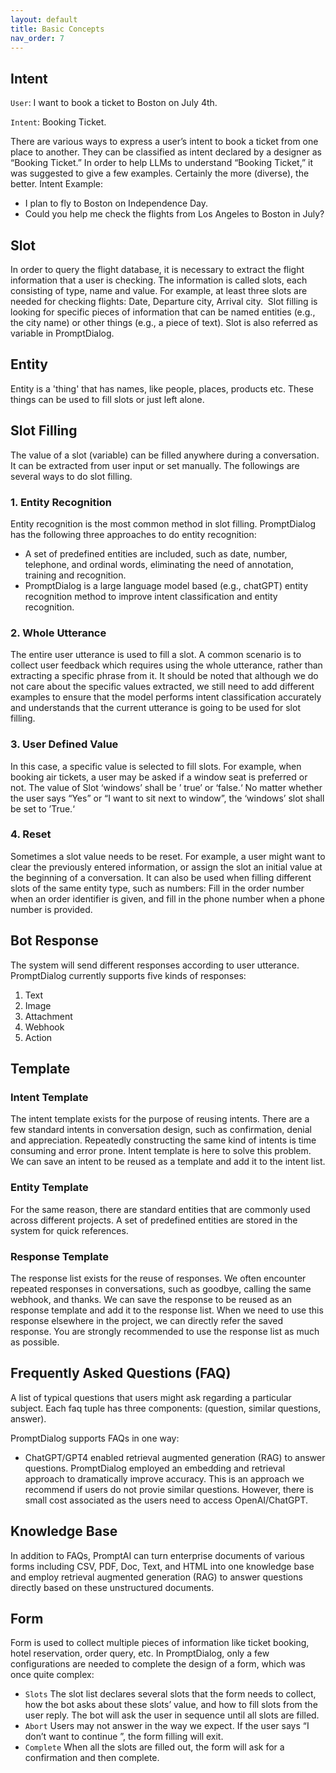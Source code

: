 ```yaml
---
layout: default
title: Basic Concepts
nav_order: 7
---
```

## Intent

`User`:  I want to book a ticket to Boston on July 4th. 

`Intent`: Booking Ticket.  

There are various ways to express a user’s intent to book a ticket from one place to another.  They can be classified as intent declared by a designer as “Booking Ticket.”  In order to help LLMs to understand “Booking Ticket,” it was suggested to give a few examples.  Certainly the more (diverse), the better. 
Intent Example: 
* I plan to fly to Boston on Independence Day.
* Could you help me check the flights from Los Angeles to Boston in July? 

## Slot
In order to query the flight database, it is necessary to extract the flight information that a user is checking.  The information is called slots, each consisting of type, name and value. For example, at least three slots are needed for checking flights: Date, Departure city, Arrival city.  Slot filling is looking for specific pieces of information that can be named entities (e.g., the city name) or other things (e.g., a piece of text).  Slot is also referred as variable in PromptDialog.  

## Entity
Entity is a 'thing' that has names, like people, places, products etc.  These things can be used to fill slots or just left alone. 

## Slot Filling
The value of a slot (variable) can be filled anywhere during a conversation. It can be extracted from user input or set manually. The followings are several ways to do slot filling.

### 1. Entity Recognition
Entity recognition is the most common method in slot filling.  PromptDialog has the following three approaches to do entity recognition:

* A set of predefined entities are included, such as date, number, telephone, and ordinal words, eliminating the need of annotation, training and recognition.
* PromptDialog is a large language model based (e.g., chatGPT) entity recognition method to improve intent classification and entity recognition. 

### 2. Whole Utterance
The entire user utterance is used to fill a slot.   A common scenario is to collect user feedback which requires using the whole utterance, rather than extracting a specific phrase from it. It should be noted that although we do not care about the specific values extracted, we still need to add different examples to ensure that the model performs intent classification accurately and understands that the current utterance is going to be used for slot filling. 

### 3. User Defined Value
In this case, a specific value is selected to fill slots.  For example, when booking air tickets, a user may be asked if a window seat is preferred or not.  The value of Slot ‘windows’ shall be ’ true’ or ‘false.‘  No matter whether the user says “Yes” or “I want to sit next to window”, the ‘windows’ slot shall be set to ’True.‘  

### 4. Reset
Sometimes a slot value needs to be reset.   For example, a user might want to clear the previously entered information, or assign the slot an initial value at the beginning of a conversation.  It can also be used when filling different slots of the same entity type, such as numbers: Fill in the order number when an order identifier is given, and fill in the phone number when a phone number is provided. 

## Bot Response
The system will send different responses according to user utterance. PromptDialog currently supports five kinds of responses:
1. Text
2. Image
3. Attachment
4. Webhook
5. Action


## Template 

### Intent Template 
The intent template exists for the purpose of reusing intents. There are a few standard intents in conversation design, such as confirmation, denial and appreciation. Repeatedly constructing the same kind of intents is time consuming and error prone. Intent template is here to solve this problem. We can save an intent to be reused as a template and add it to the intent list. 

### Entity Template
For the same reason, there are standard entities that are commonly used across different projects.  A set of predefined entities are stored in the system for quick references.  

### Response Template
The response list exists for the reuse of responses. We often encounter repeated responses in conversations, such as goodbye, calling the same webhook, and thanks.  We can save the response to be reused as an response template and add it to the response list. When we need to use this response elsewhere in the project, we can directly refer the saved response.  You are strongly recommended to use the response list as much as possible. 

## Frequently Asked Questions (FAQ) 
A list of typical questions that users might ask regarding a particular subject.  Each faq tuple has three components: (question, similar questions, answer).

PromptDialog supports FAQs in one way:
* ChatGPT/GPT4 enabled retrieval augmented generation (RAG) to answer questions.  PromptDialog employed an embedding and retrieval approach to dramatically improve accuracy.  This is an approach we recommend if users do not provie similar questions. However, there is small cost associated as the users need to access OpenAI/ChatGPT. 

## Knowledge Base
In addition to FAQs, PromptAI can turn enterprise documents of various forms including CSV, PDF, Doc, Text, and HTML into one knowledge base and employ retrieval augmented generation (RAG) to answer questions directly based on these unstructured documents.

## Form
Form is used to collect multiple pieces of information like ticket booking, hotel reservation, order query, etc.  In PromptDialog, only a few configurations are needed to complete the design of a form, which was once quite complex: 
* `Slots`  The slot list declares several slots that the form needs to collect, how the bot asks about these slots’ value, and how to fill slots from the user reply. The bot will ask the user in sequence until all slots are filled. 
* `Abort` Users may not answer in the way we expect. If the user says “I don’t want to continue ”, the form filling will exit.
* `Complete` When all the slots are filled out, the form will ask for a confirmation and then complete.  
